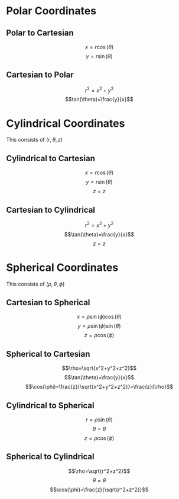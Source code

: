 # Polar Coordinates

## Polar to Cartesian

$$x=r\cos(\theta)$$
$$y=r\sin(\theta)$$

## Cartesian to Polar

$$r^2=x^2+y^2$$
$$tan(\theta)=\frac{y}{x}$$

# Cylindrical Coordinates

This consists of $(r, \theta, z)$

## Cylindrical to Cartesian

$$x=r\cos(\theta)$$
$$y=r\sin(\theta)$$
$$z=z$$

## Cartesian to Cylindrical

$$r^2=x^2+y^2$$
$$\tan(\theta)=\frac{y}{x}$$
$$z=z$$

# Spherical Coordinates

This consists of $(\rho, \theta, \phi)$

## Cartesian to Spherical

$$x=\rho\sin(\phi)\cos(\theta)$$
$$y=\rho\sin(\phi)\sin(\theta)$$
$$z=\rho\cos(\phi)$$

## Spherical to Cartesian

$$\rho=\sqrt{x^2+y^2+z^2}$$
$$\tan(\theta)=\frac{y}{x}$$
$$\cos(\phi)=\frac{z}{\sqrt{x^2+y^2+z^2}}=\frac{z}{\rho}$$

## Cylindrical to Spherical

$$r=\rho\sin(\theta)$$
$$\theta=\theta$$
$$z=\rho\cos(\phi)$$

## Spherical to Cylindrical

$$\rho=\sqrt{r^2+z^2}$$
$$\theta=\theta$$
$$\cos(\phi)=\frac{z}{\sqrt{r^2+z^2}}$$
